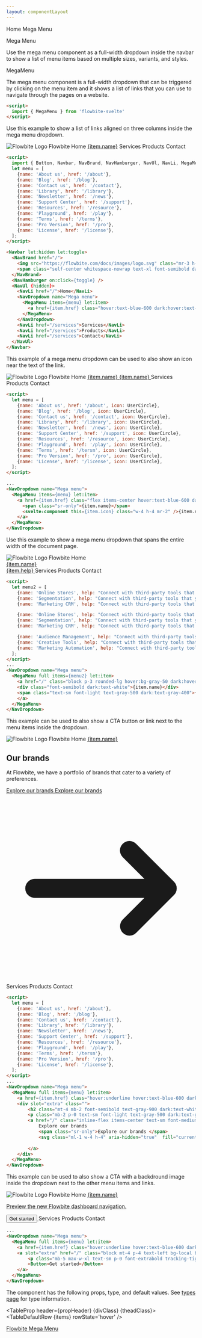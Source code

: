 ```yaml
---
layout: componentLayout
---
```


<script>
  import { Htwo, ExampleDiv, GitHubSource, CompoDescription, TableProp, TableDefaultRow } from '../utils'
  import { Button, Navbar, NavBrand, NavHamburger, NavUl, NavLi, MegaMenu, NavDropdown, Breadcrumb, BreadcrumbItem, UserCircle, Heading, P, A } from '$lib'
  
  import componentProps from '../props/MegaMenu.json'
  // Props table
  let items = componentProps.props
  let propHeader = ['Name', 'Type', 'Default']

  let divClass='w-full relative overflow-x-auto shadow-md sm:rounded-lg py-4'
  let theadClass ='text-xs text-gray-700 uppercase bg-gray-50 dark:bg-gray-700 dark:text-white'

  let menu = [
    {name: 'About us', href: '/about', icon: UserCircle},
    {name: 'Blog', href: '/blog', icon: UserCircle},
    {name: 'Contact us', href: '/contact', icon: UserCircle},
    {name: 'Library', href: '/library', icon: UserCircle},
    {name: 'Newsletter', href: '/news', icon: UserCircle},
    {name: 'Support Center', href: '/support', icon: UserCircle},
    {name: 'Resources', href: '/resource', icon: UserCircle},
    {name: 'Playground', href: '/play', icon: UserCircle},
    {name: 'Terms', href: '/tersm', icon: UserCircle},
    {name: 'Pro Version', href: '/pro', icon: UserCircle},
    {name: 'License', href: '/license', icon: UserCircle},
  ];


  let menu2 = [
    {name: 'Online Stores', help: "Connect with third-party tools that you're already using."},
    {name: 'Segmentation', help: "Connect with third-party tools that you're already using."},
    {name: 'Marketing CRM', help: "Connect with third-party tools that you're already using."},

    {name: 'Online Stores', help: "Connect with third-party tools that you're already using."},
    {name: 'Segmentation', help: "Connect with third-party tools that you're already using."},
    {name: 'Marketing CRM', help: "Connect with third-party tools that you're already using."},

    {name: 'Audience Management', help: "Connect with third-party tools that you're already using."},
    {name: 'Creative Tools', help: "Connect with third-party tools that you're already using."},
    {name: 'Marketing Automation', help: "Connect with third-party tools that you're already using."},
  ];

</script>

<Breadcrumb class="pb-8">
  <BreadcrumbItem href="/" home >Home</BreadcrumbItem>
  <BreadcrumbItem href="/footer">Mega Menu</BreadcrumbItem>
</Breadcrumb>

<Heading class="mb-2" tag="h1" customSize="text-3xl">Mega Menu</Heading>

<CompoDescription>Use the mega menu component as a full-width dropdown inside the navbar to show a list of menu items based on multiple sizes, variants, and styles.</CompoDescription>

<ExampleDiv>
<GitHubSource href="megamenu/MegaMenu.svelte">MegaMenu</GitHubSource>
</ExampleDiv>

The mega menu component is a full-width dropdown that can be triggered by clicking on the menu item and it shows a list of links that you can use to navigate through the pages on a website.

<Htwo label="Setup" />

```html
<script>
  import { MegaMenu } from 'flowbite-svelte'
</script>
```

<Htwo label="Default mega menu" />

Use this example to show a list of links aligned on three columns inside the mega menu dropdown.

<ExampleDiv class="h-60">
  <Navbar let:hidden let:toggle>
    <NavBrand href="/">
      <img src="https://flowbite.com/docs/images/logo.svg" class="mr-3 h-6 sm:h-9" alt="Flowbite Logo"/>
      <span class="self-center whitespace-nowrap text-xl font-semibold dark:text-white">Flowbite</span>
    </NavBrand>
    <NavHamburger on:click={toggle} />
    <NavUl {hidden}>
      <NavLi href="/">Home</NavLi>
      <NavDropdown name="Mega menu">
        <MegaMenu items={menu} let:item>
          <a href={item.href} class="hover:text-blue-600 dark:hover:text-blue-500">{item.name}</a>
        </MegaMenu>
      </NavDropdown>
      <NavLi href="/services">Services</NavLi>
      <NavLi href="/services">Products</NavLi>
      <NavLi href="/services">Contact</NavLi>
    </NavUl>
  </Navbar>
</ExampleDiv>

```html
<script>
  import { Button, Navbar, NavBrand, NavHamburger, NavUl, NavLi, MegaMenu, NavDropdown } from 'flowbite-svelte'
  let menu = [
    {name: 'About us', href: '/about'},
    {name: 'Blog', href: '/blog'},
    {name: 'Contact us', href: '/contact'},
    {name: 'Library', href: '/library'},
    {name: 'Newsletter', href: '/news'},
    {name: 'Support Center', href: '/support'},
    {name: 'Resources', href: '/resource'},
    {name: 'Playground', href: '/play'},
    {name: 'Terms', href: '/terms'},
    {name: 'Pro Version', href: '/pro'},
    {name: 'License', href: '/license'},
  ];
</script>

<Navbar let:hidden let:toggle>
  <NavBrand href="/">
    <img src="https://flowbite.com/docs/images/logo.svg" class="mr-3 h-6 sm:h-9" alt="Flowbite Logo"/>
    <span class="self-center whitespace-nowrap text-xl font-semibold dark:text-white">Flowbite</span>
  </NavBrand>
  <NavHamburger on:click={toggle} />
  <NavUl {hidden}>
    <NavLi href="/">Home</NavLi>
    <NavDropdown name="Mega menu">
      <MegaMenu items={menu} let:item>
        <a href={item.href} class="hover:text-blue-600 dark:hover:text-blue-500">{item.name}</a>
      </MegaMenu>
    </NavDropdown>
    <NavLi href="/services">Services</NavLi>
    <NavLi href="/services">Products</NavLi>
    <NavLi href="/services">Contact</NavLi>
  </NavUl>
</Navbar>
```

<Htwo label="Mega menu with icons" />

This example of a mega menu dropdown can be used to also show an icon near the text of the link.

<ExampleDiv class="h-60">
  <Navbar let:hidden let:toggle>
    <NavBrand href="/">
      <img src="https://flowbite.com/docs/images/logo.svg" class="mr-3 h-6 sm:h-9" alt="Flowbite Logo"/>
      <span class="self-center whitespace-nowrap text-xl font-semibold dark:text-white">Flowbite</span>
    </NavBrand>
    <NavHamburger on:click={toggle} />
    <NavUl {hidden}>
      <NavLi href="/">Home</NavLi>
      <NavDropdown name="Mega menu">
        <MegaMenu items={menu} let:item>
            <a href={item.href} class="flex items-center hover:text-blue-600 dark:hover:text-blue-500">
              <span class="sr-only">{item.name}</span>
              <svelte:component this={item.icon} class="w-4 h-4 mr-2" />{item.name}
            </a>
        </MegaMenu>
      </NavDropdown>
      <NavLi href="/services">Services</NavLi>
      <NavLi href="/services">Products</NavLi>
      <NavLi href="/services">Contact</NavLi>
    </NavUl>
  </Navbar>
</ExampleDiv>

```html
<script>
  let menu = [
    {name: 'About us', href: '/about', icon: UserCircle},
    {name: 'Blog', href: '/blog', icon: UserCircle},
    {name: 'Contact us', href: '/contact', icon: UserCircle},
    {name: 'Library', href: '/library', icon: UserCircle},
    {name: 'Newsletter', href: '/news', icon: UserCircle},
    {name: 'Support Center', href: '/support', icon: UserCircle},
    {name: 'Resources', href: '/resource', icon: UserCircle},
    {name: 'Playground', href: '/play', icon: UserCircle},
    {name: 'Terms', href: '/tersm', icon: UserCircle},
    {name: 'Pro Version', href: '/pro', icon: UserCircle},
    {name: 'License', href: '/license', icon: UserCircle},
  ];
</script>

...
<NavDropdown name="Mega menu">
  <MegaMenu items={menu} let:item>
    <a href={item.href} class="flex items-center hover:text-blue-600 dark:hover:text-blue-500">
      <span class="sr-only">{item.name}</span>
      <svelte:component this={item.icon} class="w-4 h-4 mr-2" />{item.name}
    </a>
  </MegaMenu>
</NavDropdown>
```

<Htwo label="Full width dropdown" />

Use this example to show a mega menu dropdown that spans the entire width of the document page.

<ExampleDiv class="relative h-96">
  <Navbar let:hidden let:toggle>
      <NavBrand href="/">
          <img src="https://flowbite.com/docs/images/logo.svg" class="mr-3 h-6 sm:h-9" alt="Flowbite Logo"/>
          <span class="self-center whitespace-nowrap text-xl font-semibold dark:text-white">Flowbite</span>
      </NavBrand>
      <NavHamburger on:click={toggle} />
      <NavUl {hidden}>
          <NavLi href="/">Home</NavLi>
          <NavDropdown name="Mega menu">
            <MegaMenu full items={menu2} let:item>
              <a href="/" class="block p-3 rounded-lg hover:bg-gray-50 dark:hover:bg-gray-700 h-full">
              <div class="font-semibold dark:text-white">{item.name}</div>
              <span class="text-sm font-light text-gray-500 dark:text-gray-400">{item.help}</span>
              </a>
            </MegaMenu>
          </NavDropdown>
          <NavLi href="/services">Services</NavLi>
          <NavLi href="/services">Products</NavLi>
          <NavLi href="/services">Contact</NavLi>
      </NavUl>
  </Navbar>
</ExampleDiv>

```html
<script>
  let menu2 = [
    {name: 'Online Stores', help: "Connect with third-party tools that you're already using."},
    {name: 'Segmentation', help: "Connect with third-party tools that you're already using."},
    {name: 'Marketing CRM', help: "Connect with third-party tools that you're already using."},

    {name: 'Online Stores', help: "Connect with third-party tools that you're already using."},
    {name: 'Segmentation', help: "Connect with third-party tools that you're already using."},
    {name: 'Marketing CRM', help: "Connect with third-party tools that you're already using."},

    {name: 'Audience Management', help: "Connect with third-party tools that you're already using."},
    {name: 'Creative Tools', help: "Connect with third-party tools that you're already using."},
    {name: 'Marketing Automation', help: "Connect with third-party tools that you're already using."},
  ];
</script>
...
<NavDropdown name="Mega menu">
  <MegaMenu full items={menu2} let:item>
    <a href="/" class="block p-3 rounded-lg hover:bg-gray-50 dark:hover:bg-gray-700 h-full">
    <div class="font-semibold dark:text-white">{item.name}</div>
    <span class="text-sm font-light text-gray-500 dark:text-gray-400">{item.help}</span>
    </a>
  </MegaMenu>
</NavDropdown>
```

<Htwo label="Full width with CTA" />

This example can be used to also show a CTA button or link next to the menu items inside the dropdown.

<ExampleDiv class="relative h-80">
  <Navbar let:hidden let:toggle>
      <NavBrand href="/">
          <img src="https://flowbite.com/docs/images/logo.svg" class="mr-3 h-6 sm:h-9" alt="Flowbite Logo"/>
          <span class="self-center whitespace-nowrap text-xl font-semibold dark:text-white">Flowbite</span>
      </NavBrand>
      <NavHamburger on:click={toggle} />
      <NavUl {hidden}>
          <NavLi href="/">Home</NavLi>
          <NavDropdown name="Mega menu">
            <MegaMenu full items={menu} let:item>
              <a href={item.href} class="hover:underline hover:text-blue-600 dark:hover:text-blue-500">{item.name}</a>
              <div slot="extra" class="">
                  <h2 class="mt-4 mb-2 font-semibold text-gray-900 dark:text-white">Our brands</h2>
                  <p class="mb-2 p-0 text-sm font-light text-gray-500 dark:text-gray-300">At Flowbite, we have a portfolio of brands that cater to a variety of preferences.</p>
                  <a href="/" class="inline-flex items-center text-sm font-medium text-blue-600 hover:underline hover:text-blue-600 dark:text-blue-500 dark:hover:text-blue-700">
                      Explore our brands 
                      <span class="sr-only">Explore our brands </span>
                      <svg class="ml-1 w-4 h-4" aria-hidden="true"  fill="currentColor" viewBox="0 0 20 20" xmlns="http://www.w3.org/2000/svg"><path fill-rule="evenodd" d="M12.293 5.293a1 1 0 011.414 0l4 4a1 1 0 010 1.414l-4 4a1 1 0 01-1.414-1.414L14.586 11H3a1 1 0 110-2h11.586l-2.293-2.293a1 1 0 010-1.414z" clip-rule="evenodd"></path></svg>
                  </a>
              </div>
            </MegaMenu>
          </NavDropdown>
          <NavLi href="/services">Services</NavLi>
          <NavLi href="/services">Products</NavLi>
          <NavLi href="/services">Contact</NavLi>
      </NavUl>
  </Navbar>
</ExampleDiv>

```html
<script>
  let menu = [
    {name: 'About us', href: '/about'},
    {name: 'Blog', href: '/blog'},
    {name: 'Contact us', href: '/contact'},
    {name: 'Library', href: '/library'},
    {name: 'Newsletter', href: '/news'},
    {name: 'Support Center', href: '/support'},
    {name: 'Resources', href: '/resource'},
    {name: 'Playground', href: '/play'},
    {name: 'Terms', href: '/tersm'},
    {name: 'Pro Version', href: '/pro'},
    {name: 'License', href: '/license'},
  ];
</script>
...
<NavDropdown name="Mega menu">
  <MegaMenu full items={menu} let:item>
    <a href={item.href} class="hover:underline hover:text-blue-600 dark:hover:text-blue-500">{item.name}</a>
    <div slot="extra" class="">
        <h2 class="mt-4 mb-2 font-semibold text-gray-900 dark:text-white">Our brands</h2>
        <p class="mb-2 p-0 text-sm font-light text-gray-500 dark:text-gray-300">At Flowbite, we have a portfolio of brands that cater to a variety of preferences.</p>
        <a href="/" class="inline-flex items-center text-sm font-medium text-blue-600 hover:underline hover:text-blue-600 dark:text-blue-500 dark:hover:text-blue-700">
            Explore our brands 
            <span class="sr-only">Explore our brands </span>
            <svg class="ml-1 w-4 h-4" aria-hidden="true"  fill="currentColor" viewBox="0 0 20 20" xmlns="http://www.w3.org/2000/svg"><path fill-rule="evenodd" d="M12.293 5.293a1 1 0 011.414 0l4 4a1 1 0 010 1.414l-4 4a1 1 0 01-1.414-1.414L14.586 11H3a1 1 0 110-2h11.586l-2.293-2.293a1 1 0 010-1.414z" clip-rule="evenodd"></path></svg>
          
        </a>
    </div>
  </MegaMenu>
</NavDropdown>
```

<Htwo label="Full width with image" />

This example can be used to also show a CTA with a backdround image inside the dropdown next to the other menu items and links.

<ExampleDiv class="relative h-80">
  <Navbar let:hidden let:toggle>
      <NavBrand href="/">
          <img src="https://flowbite.com/docs/images/logo.svg" class="mr-3 h-6 sm:h-9" alt="Flowbite Logo"/>
          <span class="self-center whitespace-nowrap text-xl font-semibold dark:text-white">Flowbite</span>
      </NavBrand>
      <NavHamburger on:click={toggle} />
      <NavUl {hidden}>
          <NavLi href="/">Home</NavLi>
          <NavDropdown name="Mega menu">
            <MegaMenu full items={menu} let:item>
              <a href={item.href} class="hover:underline hover:text-blue-600 dark:hover:text-blue-500">{item.name}</a>
              <a slot="extra" href="/" class="block mt-4 p-4 text-left bg-local bg-gray-500 bg-center bg-no-repeat bg-cover rounded-lg bg-blend-multiply hover:bg-blend-soft-light dark:hover:bg-blend-darken" style="background-image: url(/images/nature-1.jpeg)">
                  <p class="mb-5 max-w-xl text-sm p-0 font-extrabold tracking-tight leading-tight text-white">Preview the new Flowbite dashboard navigation.</p>
                  <Button>Get started</Button>
              </a>
            </MegaMenu>
          </NavDropdown>
          <NavLi href="/services">Services</NavLi>
          <NavLi href="/services">Products</NavLi>
          <NavLi href="/services">Contact</NavLi>
      </NavUl>
  </Navbar>
</ExampleDiv>

```html
...
<NavDropdown name="Mega menu">
  <MegaMenu full items={menu} let:item>
    <a href={item.href} class="hover:underline hover:text-blue-600 dark:hover:text-blue-500">{item.name}</a>
    <a slot="extra" href="/" class="block mt-4 p-4 text-left bg-local bg-gray-500 bg-center bg-no-repeat bg-cover rounded-lg bg-blend-multiply hover:bg-blend-soft-light dark:hover:bg-blend-darken" style="background-image: url(/images/nature-1.jpeg)">
        <p class="mb-5 max-w-xl text-sm p-0 font-extrabold tracking-tight leading-tight text-white">Preview the new Flowbite dashboard navigation.</p>
        <Button>Get started</Button>
    </a>
  </MegaMenu>
</NavDropdown>
```

<Htwo label="Props" />

<p>The component has the following props, type, and default values. See <a href="/pages/types">types 
 page</a> for type information.</p>

<TableProp header={propHeader} {divClass} {theadClass}>
  <TableDefaultRow {items} rowState='hover' />
</TableProp>

<Htwo label="References" />

<P>
  <A href="https://flowbite.com/docs/components/mega-menu/" target="_blank" class="link"
    >Flowbite Mega Menu</A
  >
</P>
